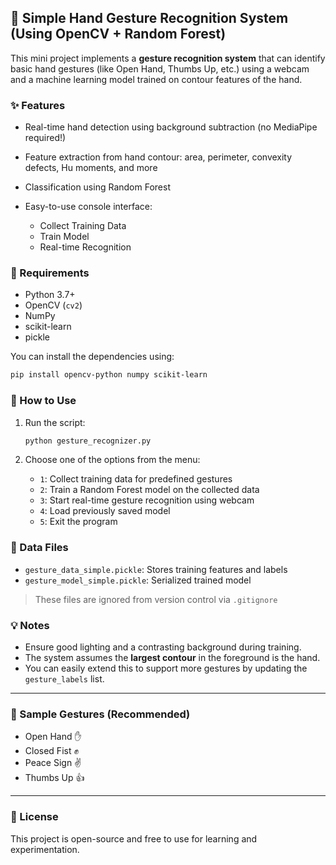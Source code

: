 ## 🧠 Simple Hand Gesture Recognition System (Using OpenCV + Random Forest)

This mini project implements a **gesture recognition system** that can identify basic hand gestures (like Open Hand, Thumbs Up, etc.) using a webcam and a machine learning model trained on contour features of the hand.

### ✨ Features

* Real-time hand detection using background subtraction (no MediaPipe required!)
* Feature extraction from hand contour: area, perimeter, convexity defects, Hu moments, and more
* Classification using Random Forest
* Easy-to-use console interface:

  * Collect Training Data
  * Train Model
  * Real-time Recognition

### 🔧 Requirements

* Python 3.7+
* OpenCV (`cv2`)
* NumPy
* scikit-learn
* pickle

You can install the dependencies using:

```bash
pip install opencv-python numpy scikit-learn
```

### 🚀 How to Use

1. Run the script:

   ```bash
   python gesture_recognizer.py
   ```

2. Choose one of the options from the menu:

   * `1`: Collect training data for predefined gestures
   * `2`: Train a Random Forest model on the collected data
   * `3`: Start real-time gesture recognition using webcam
   * `4`: Load previously saved model
   * `5`: Exit the program

### 📂 Data Files

* `gesture_data_simple.pickle`: Stores training features and labels
* `gesture_model_simple.pickle`: Serialized trained model

> These files are ignored from version control via `.gitignore`

### 💡 Notes

* Ensure good lighting and a contrasting background during training.
* The system assumes the **largest contour** in the foreground is the hand.
* You can easily extend this to support more gestures by updating the `gesture_labels` list.

---

### 📸 Sample Gestures (Recommended)

* Open Hand ✋
* Closed Fist ✊
* Peace Sign ✌️
* Thumbs Up 👍

---

### 📜 License

This project is open-source and free to use for learning and experimentation.
